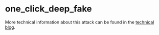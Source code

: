 # one_click_deep_fake

More technical information about this attack can be found in the [technical blog](https://securaize.substack.com/p/deepfake-how-the-technology-works).
